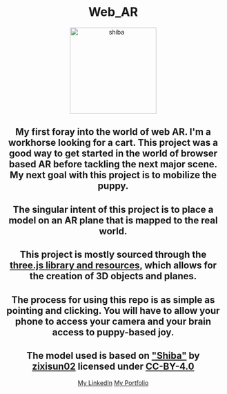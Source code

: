<div align="center">

# Web_AR

<img src="../assets/imgs/pup.jpg" alt="shiba" width="200" height="200">

## My first foray into the world of web AR. I'm a workhorse looking for a cart. This project was a good way to get started in the world of browser based AR before tackling the next major scene. My next goal with this project is to mobilize the puppy.

## The singular intent of this project is to place a model on an AR plane that is mapped to the real world.

## This project is mostly sourced through the [three.js library and resources](https://threejs.org/docs/index.html), which allows for the creation of 3D objects and planes.

## The process for using this repo is as simple as pointing and clicking. You will have to allow your phone to access your camera and your brain access to puppy-based joy.

## The model used is based on ["Shiba"](https://sketchfab.com/3d-models/shiba-faef9fe5ace445e7b2989d1c1ece361c) by [zixisun02](https://sketchfab.com/dogerlo) licensed under [CC-BY-4.0](http://creativecommons.org/licenses/by/4.0/)

[My LinkedIn](https://www.linkedin.com/in/deccaswell)
[My Portfolio](https://github.com/thisdoesntexistyet)
